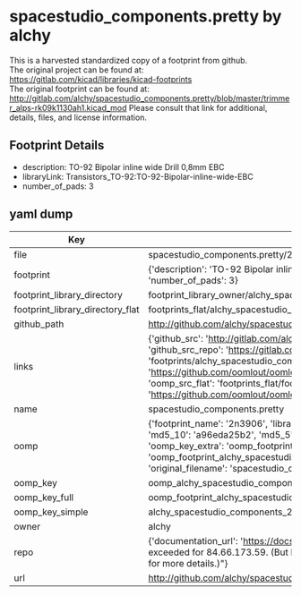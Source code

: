# spacestudio_components.pretty by alchy  
This is a harvested standardized copy of a footprint from github.  
The original project can be found at:  
https://gitlab.com/kicad/libraries/kicad-footprints  
The original footprint can be found at:
http://gitlab.com/alchy/spacestudio_components.pretty/blob/master/trimmer_alps-rk09k1130ah1.kicad_mod
Please consult that link for additional, details, files, and license information.  
## Footprint Details
* description: TO-92 Bipolar inline wide Drill 0,8mm EBC  
* libraryLink: Transistors_TO-92:TO-92-Bipolar-inline-wide-EBC  
* number_of_pads: 3  
## yaml dump  
| Key | Value |  
| --- | --- |  
| file | spacestudio_components.pretty/2n3906.kicad_mod |  
| footprint | {'description': 'TO-92 Bipolar inline wide Drill 0,8mm EBC', 'libraryLink': 'Transistors_TO-92:TO-92-Bipolar-inline-wide-EBC', 'number_of_pads': 3} |  
| footprint_library_directory | footprint_library_owner/alchy_spacestudio_components.pretty |  
| footprint_library_directory_flat | footprints_flat/alchy_spacestudio_components_2n3906/working |  
| github_path | http://github.com/alchy/spacestudio_components.pretty/blob/master/2n3906.kicad_mod |  
| links | {'github_src': 'http://gitlab.com/alchy/spacestudio_components.pretty/blob/master/trimmer_alps-rk09k1130ah1.kicad_mod', 'github_src_repo': 'https://gitlab.com/kicad/libraries/kicad-footprints', 'oomp_bot': 'footprints/alchy_spacestudio_components_2n3906/working', 'oomp_bot_github': 'https://github.com/oomlout/oomlout_oomp_footprint_bot/tree/main/footprints/alchy_spacestudio_components_2n3906/working', 'oomp_src_flat': 'footprints_flat/footprints_flat/alchy_spacestudio_components_2n3906/working', 'oomp_src_flat_github': 'https://github.com/oomlout/oomlout_oomp_footprint_src/tree/main/footprints_flat/alchy_spacestudio_components_2n3906/working'} |  
| name | spacestudio_components.pretty |  
| oomp | {'footprint_name': '2n3906', 'library_name': 'spacestudio_components', 'md5': 'a96eda25b2631cb69315a947450eec6e', 'md5_10': 'a96eda25b2', 'md5_5': 'a96ed', 'md5_6': 'a96eda', 'oomp_key': 'oomp_alchy_spacestudio_components_2n3906', 'oomp_key_extra': 'oomp_footprint_alchy_spacestudio_components_2n3906', 'oomp_key_full': 'oomp_footprint_alchy_spacestudio_components_2n3906_a96eda', 'oomp_key_simple': 'alchy_spacestudio_components_2n3906', 'original_filename': 'spacestudio_components.pretty/2n3906.kicad_mod', 'owner_name': 'alchy'} |  
| oomp_key | oomp_alchy_spacestudio_components_2n3906 |  
| oomp_key_full | oomp_footprint_alchy_spacestudio_components_2n3906 |  
| oomp_key_simple | alchy_spacestudio_components_2n3906 |  
| owner | alchy |  
| repo | {'documentation_url': 'https://docs.github.com/rest/overview/resources-in-the-rest-api#rate-limiting', 'message': "API rate limit exceeded for 84.66.173.59. (But here's the good news: Authenticated requests get a higher rate limit. Check out the documentation for more details.)"} |  
| url | http://github.com/alchy/spacestudio_components.pretty |  

